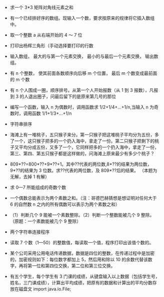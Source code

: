 - 求一个 3\*3 矩阵对角线元素之和

- 有一个已经排好序的数组。现输入一个数，要求按原来的规律将它插入数组中。

- 取一个整数 a 从右端开始的 4 ～ 7 位

- 打印出杨辉三角形（手动选择要打印的行数

- 输入数组， 最大的与第一个元素交换， 最小的与最后一个元素交换， 输出数组。

- 有 n 个整数， 使其前面各数顺序向后移 m 个位置， 最后 m 个数变成最前面的 m 个数

- 有 n 个人围成一圈，顺序排号。从第一个人开始报数（从 1 到 3 报数），凡报到 3 的人退出圈子，问最后留下的是原来第几号的那位

- 编写一个函数，输入 n 为偶数时，调用函数求 1/2+1/4+...+1/n,当输入 n 为奇数时，调用函数 1/1+1/3+...+1/n

- 字符串排序

- 海滩上有一堆桃子，五只猴子来分。第一只猴子把这堆桃子平均分为五份，多了一个，这只猴子把多的一个扔入海中，拿走了一份。第二只猴子把剩下的桃子又平均分成五份，又多了一个，它同样把多的一个扔入海中，拿走了一份，第三、第四、第五只猴子都是这样做的，问海滩上原来最少有多少个桃子？

- 809\*??=800\*??+9\*??+1。其中??代表的两位数,8\*??的结果为两位数，9\*??的结果为 3 位数。求??代表的两位数，及 809\*??后的结果。
  （本题为无解，去掉 1 有解）

- 求 0—7 所能组成的奇数个数

- 一个偶数总能表示为两个素数之和。（注：哥德巴赫猜想是想证明对任何大于 6 的自然数 n 之内的所有偶数可以表示为两个素数之和）

- （1）判断几个 9 能被一个素数整除。（2）判断一个整数能被几个 9 整除。（原题：一个素数能被几个 9 整除）

- 两个字符串连接程序

- 读取 7 个数（1—50）的整数值，每读取一个值，程序打印出该值个数的。

- 某个公司采用公用电话传递数据，数据是四位的整数，在传递过程中是加密的，加密规则如下：每位数字都加上 5，然后用和除以 10 的余数代替该数字，再将第一位和第四位交换，第二位和第三位交换。

- 有五个学生，每个学生有 3 门课的成绩，从键盘输入以上数据（包括学生号，姓名，三门课成绩），计算出平均成绩，把原有的数据和计算出的平均分数存放在磁盘文 import java.io.File;
